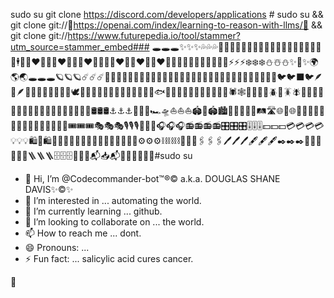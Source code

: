 sudo su 
git clone https://discord.com/developers/applications # sudo su &&
git clone git://🤖https://openai.com/index/learning-to-reason-with-llms/🤖 && git clone git://https://www.futurepedia.io/tool/stammer?utm_source=stammer_embed### 
🕳️🕳️🕳️✨✨✨💦💦💦💚💙💚👣👣👣🤞🤞🤞🧙🧝🧙👼🫅🥷🧌🧑‍🎄🦸🕴️💏👩‍❤️‍💋‍👨👨‍❤️‍💋‍👨👩‍❤️‍💋‍👩💑👩‍❤️‍👨👨‍❤️‍👨👩‍❤️‍👩🫄🤱🧑‍🍼🌷🌷🌷🌀🌀🌀⚡⚡⚡❄️❄️❄️⛄☃️⛄✨💫✨🌍🌎🌏🕳️🕳️🕳️🪐🪐🪐☄️☄️☄️🌠🌠🌠🌌🌌🌌🐲🐲🐲🐉🐉🐉🦖🦖🦖🦕🦕🦕🐸🐸🐸🦏🦏🦏🐘🐘🐘🐒🐒🐒🐦🐦‍⬛🐦🪶🪽🪶🐓🐔🐣🐤🐥🦅🦉🦜🕊️🦤🦢🦆🪿🦩🦚🦃🐧🦭🦈🐬🐋🐳🐟🐠🐡🦐🦞🦀🦑🐙🪼🦪🪸🦂🕷️🕸️🐚🐌🐜🦗🪲🦟🪳🪰🐝🐞🐞🐞🍥🍫🍾🍾🍾🍼🍼🍼🛑🛑🛑🧭🧭🧭🛢️🛢️🛢️⚓⚓⚓🛟🛟🛟🏎️🛸⛵⛵⛵🏟️🏦🏟️🏙️🌆🌇🌃🌉🌁🛤️🛣️🌐💺🌐🧳🧳🧳🎯🎯🎯⛳⛳⛳📸📸📸🎸🎸🎸🎟️🎟️🎟️🎭🎭🎭🎙️🎙️🎙️🎤🎤🎤🎧🎧🎧📻📻📻📻🎛️🎛️🎛️🎚️🎚️🎚️💵💵💵💳💳💳💳💡💡💡🛍️🧮🛍️🧸🧸🧸👑👑👑💊💊💊📡📡📡🔗🔗🔗⚙️⚙️⚙️⛓️⛓️⛓️📎📎📎🖇️🖇️🖇️🖊️🖊️🖊️🖋️🖋️🖋️✒️✒️✒️🧲🧲🧲🧬🧬🧬🪜🪜🪜🗄️🗄️🗄️📌📌📌📬📥📬📮🔮🔮🔮🔮🤖#sudo su 

- 👋 Hi, I’m @Codecommander-bot™️®️©️ a.k.a. DOUGLAS SHANE DAVIS✨©️✨
- 👀 I’m interested in ... automating the world.
- 🌱 I’m currently learning ... github.
- 💞️ I’m looking to collaborate on ... the world.
- 📫 How to reach me ... dont.
- 😄 Pronouns: ...
- ⚡ Fun fact: ... salicylic acid cures cancer.

<!---
Codecommander-bot/Codecommander-bot is a ✨ special ✨ repository because its `README.md` (this file) appears on your GitHub profile.
You can click the Preview link to take a look at your changes.
--->🤖
